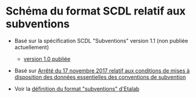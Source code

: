 # Schéma du format SCDL relatif aux subventions

- Basé sur la spécification SCDL "Subventions" version 1.1 (non publiée actuellement)
  - [version 1.0 publiée](http://www.opendatafrance.net/SCDL_Subventions)
- Basé sur [Arrêté du 17 novembre 2017 relatif aux conditions de mises à disposition des données essentielles des conventions de subvention](https://www.legifrance.gouv.fr/affichTexte.do?cidTexte=JORFTEXT000036040528)

- Voir la [définition du format "subventions" d'Etalab](https://github.com/etalab/format-subventions)
